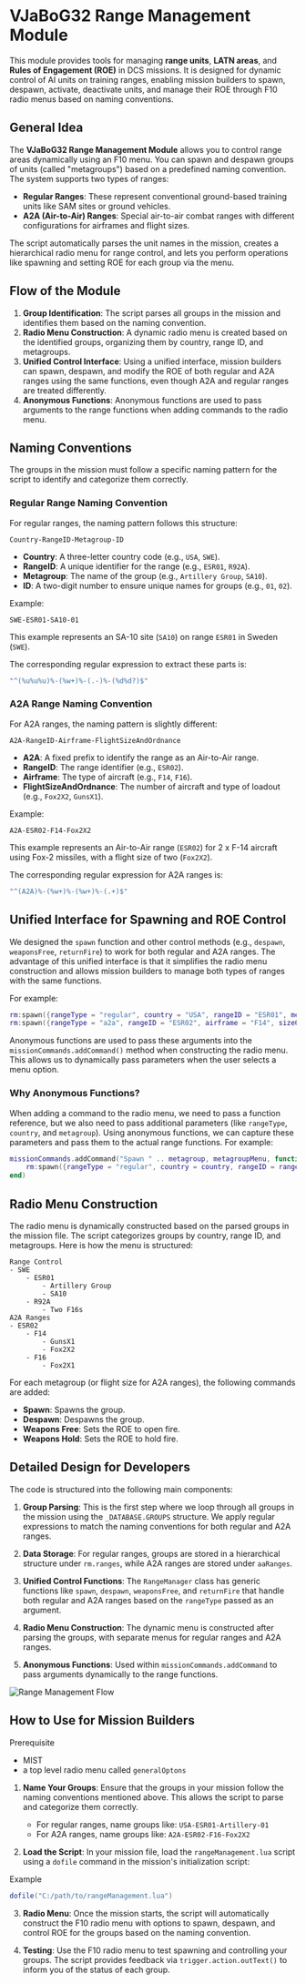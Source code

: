 
# VJaBoG32 Range Management Module

This module provides tools for managing **range units**, **LATN areas**, and **Rules of Engagement (ROE)** in DCS missions. It is designed for dynamic control of AI units on training ranges, enabling mission builders to spawn, despawn, activate, deactivate units, and manage their ROE through F10 radio menus based on naming conventions.

## General Idea

The **VJaBoG32 Range Management Module** allows you to control range areas dynamically using an F10 menu. You can spawn and despawn groups of units (called "metagroups") based on a predefined naming convention. The system supports two types of ranges:
- **Regular Ranges**: These represent conventional ground-based training units like SAM sites or ground vehicles.
- **A2A (Air-to-Air) Ranges**: Special air-to-air combat ranges with different configurations for airframes and flight sizes.

The script automatically parses the unit names in the mission, creates a hierarchical radio menu for range control, and lets you perform operations like spawning and setting ROE for each group via the menu.

## Flow of the Module

1. **Group Identification**: The script parses all groups in the mission and identifies them based on the naming convention.
2. **Radio Menu Construction**: A dynamic radio menu is created based on the identified groups, organizing them by country, range ID, and metagroups.
3. **Unified Control Interface**: Using a unified interface, mission builders can spawn, despawn, and modify the ROE of both regular and A2A ranges using the same functions, even though A2A and regular ranges are treated differently.
4. **Anonymous Functions**: Anonymous functions are used to pass arguments to the range functions when adding commands to the radio menu.

## Naming Conventions

The groups in the mission must follow a specific naming pattern for the script to identify and categorize them correctly.

### Regular Range Naming Convention

For regular ranges, the naming pattern follows this structure:
```
Country-RangeID-Metagroup-ID
```

- **Country**: A three-letter country code (e.g., `USA`, `SWE`).
- **RangeID**: A unique identifier for the range (e.g., `ESR01`, `R92A`).
- **Metagroup**: The name of the group (e.g., `Artillery Group`, `SA10`).
- **ID**: A two-digit number to ensure unique names for groups (e.g., `01`, `02`).

Example:
```
SWE-ESR01-SA10-01
```

This example represents an SA-10 site (`SA10`) on range `ESR01` in Sweden (`SWE`).

The corresponding regular expression to extract these parts is:
```lua
"^(%u%u%u)%-(%w+)%-(.-)%-(%d%d?)$"
```

### A2A Range Naming Convention

For A2A ranges, the naming pattern is slightly different:
```
A2A-RangeID-Airframe-FlightSizeAndOrdnance
```

- **A2A**: A fixed prefix to identify the range as an Air-to-Air range.
- **RangeID**: The range identifier (e.g., `ESR02`).
- **Airframe**: The type of aircraft (e.g., `F14`, `F16`).
- **FlightSizeAndOrdnance**: The number of aircraft and type of loadout (e.g., `Fox2X2`, `GunsX1`).

Example:
```
A2A-ESR02-F14-Fox2X2
```

This example represents an Air-to-Air range (`ESR02`) for 2 x F-14 aircraft using Fox-2 missiles, with a flight size of two (`Fox2X2`).

The corresponding regular expression for A2A ranges is:
```lua
"^(A2A)%-(%w+)%-(%w+)%-(.+)$"
```

## Unified Interface for Spawning and ROE Control

We designed the `spawn` function and other control methods (e.g., `despawn`, `weaponsFree`, `returnFire`) to work for both regular and A2A ranges. The advantage of this unified interface is that it simplifies the radio menu construction and allows mission builders to manage both types of ranges with the same functions.

For example:
```lua
rm:spawn({rangeType = "regular", country = "USA", rangeID = "ESR01", metagroup = "SA10"})
rm:spawn({rangeType = "a2a", rangeID = "ESR02", airframe = "F14", sizeOfFlight = "Fox2X2"})
```

Anonymous functions are used to pass these arguments into the `missionCommands.addCommand()` method when constructing the radio menu. This allows us to dynamically pass parameters when the user selects a menu option.

### Why Anonymous Functions?

When adding a command to the radio menu, we need to pass a function reference, but we also need to pass additional parameters (like `rangeType`, `country`, and `metagroup`). Using anonymous functions, we can capture these parameters and pass them to the actual range functions. For example:

```lua
missionCommands.addCommand("Spawn " .. metagroup, metagroupMenu, function() 
    rm:spawn({rangeType = "regular", country = country, rangeID = rangeID, metagroup = metagroup})
end)
```

## Radio Menu Construction

The radio menu is dynamically constructed based on the parsed groups in the mission file. The script categorizes groups by country, range ID, and metagroups. Here is how the menu is structured:

```
Range Control
- SWE
    - ESR01
        - Artillery Group
        - SA10
    - R92A
        - Two F16s
A2A Ranges
- ESR02
    - F14
        - GunsX1
        - Fox2X2
    - F16
        - Fox2X1
```

For each metagroup (or flight size for A2A ranges), the following commands are added:
- **Spawn**: Spawns the group.
- **Despawn**: Despawns the group.
- **Weapons Free**: Sets the ROE to open fire.
- **Weapons Hold**: Sets the ROE to hold fire.

## Detailed Design for Developers

The code is structured into the following main components:

1. **Group Parsing**: This is the first step where we loop through all groups in the mission using the `_DATABASE.GROUPS` structure. We apply regular expressions to match the naming conventions for both regular and A2A ranges.

2. **Data Storage**: For regular ranges, groups are stored in a hierarchical structure under `rm.ranges`, while A2A ranges are stored under `aaRanges`.

3. **Unified Control Functions**: The `RangeManager` class has generic functions like `spawn`, `despawn`, `weaponsFree`, and `returnFire` that handle both regular and A2A ranges based on the `rangeType` passed as an argument.

4. **Radio Menu Construction**: The dynamic menu is constructed after parsing the groups, with separate menus for regular ranges and A2A ranges.

5. **Anonymous Functions**: Used within `missionCommands.addCommand` to pass arguments dynamically to the range functions.

![Range Management Flow](rangeManagementFlow.png)



## How to Use for Mission Builders

Prerequisite
- MIST
- a top level radio menu called `generalOptons`

1. **Name Your Groups**: Ensure that the groups in your mission follow the naming conventions mentioned above. This allows the script to parse and categorize them correctly.
   
   - For regular ranges, name groups like: `USA-ESR01-Artillery-01`
   - For A2A ranges, name groups like: `A2A-ESR02-F16-Fox2X2`

2. **Load the Script**: In your mission file, load the `rangeManagement.lua` script using a `dofile` command in the mission's initialization script:

Example
   ```lua
   dofile("C:/path/to/rangeManagement.lua")
   ```

3. **Radio Menu**: Once the mission starts, the script will automatically construct the F10 radio menu with options to spawn, despawn, and control ROE for the groups based on the naming convention.

4. **Testing**: Use the F10 radio menu to test spawning and controlling your groups. The script provides feedback via `trigger.action.outText()` to inform you of the status of each group.
